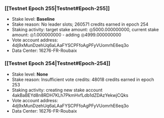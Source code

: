 ### [[Testnet Epoch 255|Testnet#Epoch-255]]
* Stake level: **Baseline**
* Stake reason: No leader slots; 260571 credits earned in epoch 254
* Staking activity: target stake amount: ◎5000.000000000, current stake amount: ◎1.000000000 - adding ◎4999.000000000
* Vote account address: 4dj9xMunDzehUq6aLAaFYSCPFfoAgPFyVUomrhE6eq3o
* Data Center: 16276-FR-Roubaix
### [[Testnet Epoch 254|Testnet#Epoch-254]]
* Stake level: **None**
* Stake reason: Insufficient vote credits: 48018 credits earned in epoch 253
* Staking activity: creating new stake account 4akBaBEYd8n8RDH7KLh7PkmHvfLdb1dZDAzYekwjCQks
* Vote account address: 4dj9xMunDzehUq6aLAaFYSCPFfoAgPFyVUomrhE6eq3o
* Data Center: 16276-FR-Roubaix